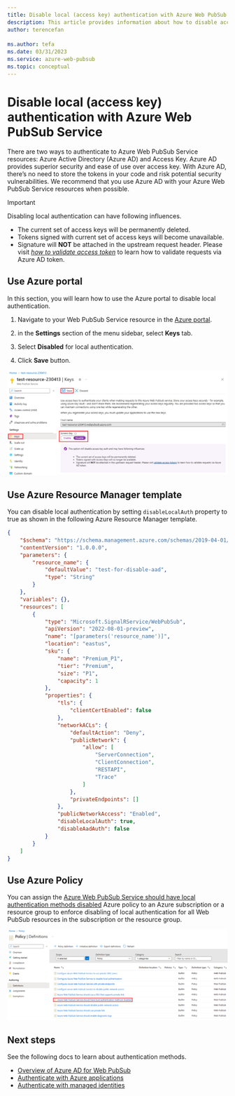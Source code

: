 ```yaml
---
title: Disable local (access key) authentication with Azure Web PubSub Service
description: This article provides information about how to disable access key authentication and use only Azure AD authentication with Azure Web PubSub Service.
author: terencefan

ms.author: tefa
ms.date: 03/31/2023
ms.service: azure-web-pubsub
ms.topic: conceptual
---
```


# Disable local (access key) authentication with Azure Web PubSub Service

There are two ways to authenticate to Azure Web PubSub Service resources: Azure Active Directory (Azure AD) and Access Key. Azure AD provides superior security and ease of use over access key. With Azure AD, there’s no need to store the tokens in your code and risk potential security vulnerabilities. We recommend that you use Azure AD with your Azure Web PubSub Service resources when possible.

> [!IMPORTANT]
> Disabling local authentication can have following influences.
> - The current set of access keys will be permanently deleted. 
> - Tokens signed with current set of access keys will become unavailable. 
> - Signature will **NOT** be attached in the upstream request header. Please visit *[how to validate access token](./howto-use-managed-identity.md#validate-access-tokens)* to learn how to validate requests via Azure AD token.

## Use Azure portal

In this section, you will learn how to use the Azure portal to disable local authentication.

1. Navigate to your Web PubSub Service resource in the [Azure portal](https://portal.azure.com).

2. in the **Settings** section of the menu sidebar, select **Keys** tab.

3. Select **Disabled** for local authentication.

4. Click **Save** button.

![Screenshot of disabling local auth.](./media/howto-disable-local-auth/disable-local-auth.png)

## Use Azure Resource Manager template

You can disable local authentication by setting `disableLocalAuth` property to true as shown in the following Azure Resource Manager template.

```json
{
    "$schema": "https://schema.management.azure.com/schemas/2019-04-01/deploymentTemplate.json#",
    "contentVersion": "1.0.0.0",
    "parameters": {
        "resource_name": {
            "defaultValue": "test-for-disable-aad",
            "type": "String"
        }
    },
    "variables": {},
    "resources": [
        {
            "type": "Microsoft.SignalRService/WebPubSub",
            "apiVersion": "2022-08-01-preview",
            "name": "[parameters('resource_name')]",
            "location": "eastus",
            "sku": {
                "name": "Premium_P1",
                "tier": "Premium",
                "size": "P1",
                "capacity": 1
            },
            "properties": {
                "tls": {
                    "clientCertEnabled": false
                },
                "networkACLs": {
                    "defaultAction": "Deny",
                    "publicNetwork": {
                        "allow": [
                            "ServerConnection",
                            "ClientConnection",
                            "RESTAPI",
                            "Trace"
                        ]
                    },
                    "privateEndpoints": []
                },
                "publicNetworkAccess": "Enabled",
                "disableLocalAuth": true,
                "disableAadAuth": false
            }
        }
    ]
}
```

## Use Azure Policy

You can assign the [Azure Web PubSub Service should have local authentication methods disabled](https://ms.portal.azure.com/#view/Microsoft_Azure_Policy/PolicyDetailBlade/definitionId/%2Fproviders%2FMicrosoft.Authorization%2FpolicyDefinitions%2Fb66ab71c-582d-4330-adfd-ac162e78691e) Azure policy to an Azure subscription or a resource group to enforce disabling of local authentication for all Web PubSub resources in the subscription or the resource group.

![Screenshot of disabling local auth policy.](./media/howto-disable-local-auth/disable-local-auth-policy.png)

## Next steps

See the following docs to learn about authentication methods.

- [Overview of Azure AD for Web PubSub](concept-azure-ad-authorization.md)
- [Authenticate with Azure applications](./howto-authorize-from-application.md)
- [Authenticate with managed identities](./howto-authorize-from-managed-identity.md)